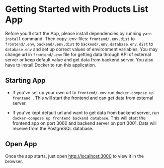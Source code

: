 # Getting Started with Products List App

Before you'll start the App, please install dependencies by running `yarn install` command. Then copy .env-files: `frontend/.env.dist` to `frontend/.env`, `backend/.env.dist` to `backend/.env`, `database.env.dist` to `database.env` and set up correct values of environment variables. You may change url in `frontend/.env` file for getting data through API of external server or keep default value and get data from backend server. You also have to install Docker to run this application. 

## Starting App

* If you've set up your own url to `frontend/.env` run `docker-compose up frontend `. This will start the frontend and can get data from external server.
  

* If you've kept default url and want to get data from backend server, run `docker-compose up frontend backend database`. This will start the frontend app on port 3000 and backend server on port 3001. Data will receive from the PostgreSQL database.

## Open App
Once the app starts, just open [http://localhost:3000](http://localhost:3000) to view it in the browser. 

